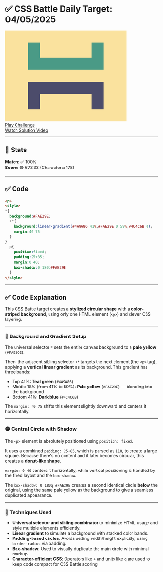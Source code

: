 # ✅ CSS Battle Daily Target: 04/05/2025

![Target](./images/04.png)  
[Play Challenge](https://cssbattle.dev/play/e5B6sphVhoO1v8La01b6)  
[Watch Solution Video](https://youtube.com/shorts/3iNWoe21wUU)

---

## 🔢 Stats

**Match**: ✅ 100%  
**Score**: 🟢 673.33 (Characters: 178)

---

## ✅ Code

```html
<p>
<style>
*{
  background:#FAE29E;
  +*{
    background:linear-gradient(#4A9A86 41%,#FAE29E 0 59%,#4C4C6B 0);
    margin:40 75
  }
}
  p{
    position:fixed;
    padding:25+85;
    margin:0 40;
    box-shadow:0 180q#FAE29E
  }
</style>
```

---

## ✅ Code Explanation

This CSS Battle target creates a **stylized circular shape** with a **color-striped background**, using only one HTML element (`<p>`) and clever CSS layering.

---

### 🎨 Background and Gradient Setup

The universal selector `*` sets the entire canvas background to a **pale yellow** (`#FAE29E`).

Then, the adjacent sibling selector `+*` targets the next element (the `<p>` tag), applying a **vertical linear gradient** as its background. This gradient has three bands:

* Top 41%: **Teal green** (`#4A9A86`)
* Middle 18% (from 41% to 59%): **Pale yellow** (`#FAE29E`) — blending into the background
* Bottom 41%: **Dark blue** (`#4C4C6B`)

The `margin: 40 75` shifts this element slightly downward and centers it horizontally.

---

### 🟡 Central Circle with Shadow

The `<p>` element is absolutely positioned using `position: fixed`.

It uses a combined `padding: 25+85`, which is parsed as `110`, to create a large square. Because there's no content and it later becomes circular, this creates a **donut-like shape**.

`margin: 0 40` centers it horizontally, while vertical positioning is handled by the fixed layout and the `box-shadow`.

The `box-shadow: 0 180q #FAE29E` creates a second identical circle **below** the original, using the same pale yellow as the background to give a seamless duplicated appearance.

---

### 🧠 Techniques Used

* **Universal selector and sibling combinator** to minimize HTML usage and style multiple elements efficiently.
* **Linear gradient** to simulate a background with stacked color bands.
* **Padding-based circles**: Avoids setting width/height explicitly, using `border-radius` via padding.
* **Box-shadow**: Used to visually duplicate the main circle with minimal markup.
* **Character-efficient CSS**: Operators like `+` and units like `q` are used to keep code compact for CSS Battle scoring.
